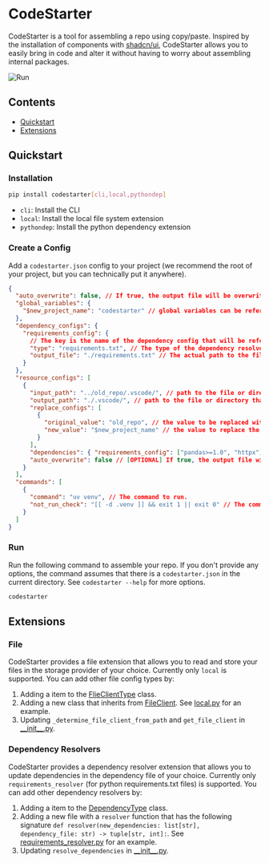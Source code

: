 # CodeStarter

CodeStarter is a tool for assembling a repo using copy/paste. Inspired by the installation of components with [shadcn/ui](https://ui.shadcn.com/), CodeStarter allows you to easily bring in code and alter it without having to worry about assembling internal packages.

![Run](./images/run.gif)

## Contents

- [Quickstart](#quickstart)
- [Extensions](#extensions)

## Quickstart

### Installation

```bash
pip install codestarter[cli,local,pythondep]
```

- `cli`: Install the CLI
- `local`: Install the local file system extension
- `pythondep`: Install the python dependency extension

### Create a Config

Add a `codestarter.json` config to your project (we recommend the root of your project, but you can technically put it anywhere).

```json
{
  "auto_overwrite": false, // If true, the output file will be overwritten if it already exists. If false, the system will not overwrite the existing file. This can be overridden by the auto_overwrite flag in the resource_configs. Default is Fa
  "global_variables": {
    "$new_project_name": "codestarter" // global variables can be referenced within the resource_configs. The key must start with $.
  },
  "dependency_configs": {
    "requirements_config": {
      // The key is the name of the dependency config that will be referenced in the resource_configs.
      "type": "requirements.txt", // The type of the dependency resolver.
      "output_file": "./requirements.txt" // The actual path to the file that contains the dependency
    }
  },
  "resource_configs": [
    {
      "input_path": "../old_repo/.vscode/", // path to the file or directory that will be copied. if it's a directory, the entire directory will be copied.
      "output_path": "./.vscode/", // path to the file or directory that the input will be copied to. If it's a directory, the input filenames will be used
      "replace_configs": [
        {
          "original_value": "old_repo", // the value to be replaced within the file, can reference global variables.
          "new_value": "$new_project_name" // the value to replace the original value with, can reference global variables.
        }
      ],
      "dependencies": { "requirements_config": ["pandas>=1.0", "httpx"] }, // The dependencies to be installed. The key is the name of the dependency config that will be referenced in the resource_configs.
      "auto_overwrite": false // [OPTIONAL] If true, the output file will be overwritten if it already exists. If false, the system will prompt or skip the overwrite. If not provided, the value of "auto_overwrite" at the top level will be used.
    }
  ],
  "commands": [
    {
      "command": "uv venv", // The command to run.
      "not_run_check": "[[ -d .venv ]] && exit 1 || exit 0" // The command to run to check if the command should be run. If the command returns 0, the command will be run. If the command returns any other value, the command will not be run.
    }
  ]
}
```

### Run

Run the following command to assemble your repo. If you don't provide any options, the command assumes that there is a `codestarter.json` in the current directory. See `codestarter --help` for more options.

```bash
codestarter
```

## Extensions

### File

CodeStarter provides a file extension that allows you to read and store your files in the storage provider of your choice. Currently only `local` is supported. You can add other file config types by:

1. Adding a item to the [FlieClientType](./src/codestarter/file/utils.py#L126) class.
1. Adding a new class that inherits from [FileClient](./src/codestarter/file/utils.py#L45). See [local.py](./src/codestarter/file/local.py) for an example.
1. Updating `_determine_file_client_from_path` and `get_file_client` in [\_\_init\_\_.py](./src/codestarter/file/__init__.py).

### Dependency Resolvers

CodeStarter provides a dependency resolver extension that allows you to update dependencies in the dependency file of your choice. Currently only `requirements_resolver` (for python requirements.txt files) is supported. You can add other dependency resolvers by:

1. Adding a item to the [DependencyType](./src/codestarter/dependency_resolvers/utils.py#L9) class.
1. Adding a new file with a `resolver` function that has the following signature `def resolver(new_dependencies: list[str], dependency_file: str) -> tuple[str, int]:`. See [requirements_resolver.py](./src/codestarter/dependency_resolvers/requirements_resolver.py#L22) for an example.
1. Updating `resolve_dependencies` in [\_\_init\_\_.py](./src/codestarter/dependency_resolvers/__init__.py).
